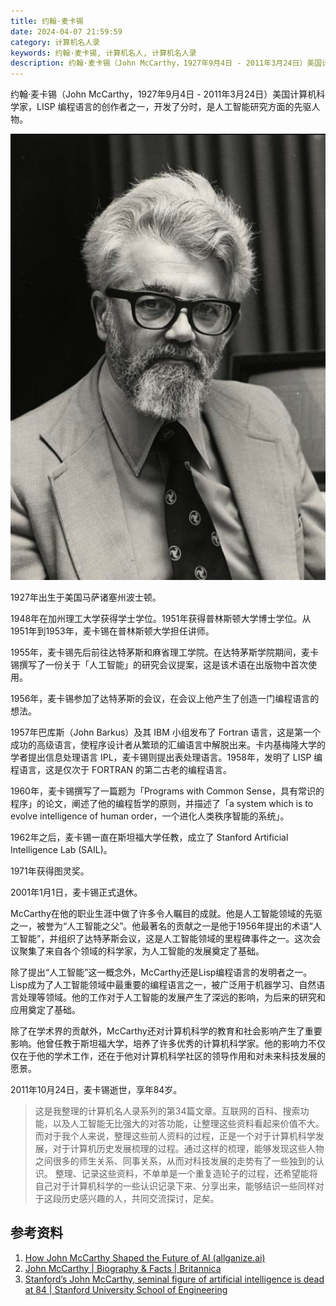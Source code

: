 ```yaml
---
title: 约翰·麦卡锡
date: 2024-04-07 21:59:59
category: 计算机名人录
keywords: 约翰·麦卡锡, 计算机名人, 计算机名人录
description: 约翰·麦卡锡（John McCarthy，1927年9月4日 - 2011年3月24日）美国计算机科学家，LISP 编程语言的创作者之一，开发了分时，是人工智能研究方面的先驱人物。
---
```


约翰·麦卡锡（John McCarthy，1927年9月4日 - 2011年3月24日）美国计算机科学家，LISP 编程语言的创作者之一，开发了分时，是人工智能研究方面的先驱人物。

![image-20240407221631409](20240407-john-mccarthy/image-20240407221631409.png)

1927年出生于美国马萨诸塞州波士顿。

1948年在加州理工大学获得学士学位。1951年获得普林斯顿大学博士学位。从1951年到1953年，麦卡锡在普林斯顿大学担任讲师。

1955年，麦卡锡先后前往达特茅斯和麻省理工学院。在达特茅斯学院期间，麦卡锡撰写了一份关于「人工智能」的研究会议提案，这是该术语在出版物中首次使用。

1956年，麦卡锡参加了达特茅斯的会议，在会议上他产生了创造一门编程语言的想法。

1957年巴库斯（John Barkus）及其 IBM 小组发布了 Fortran 语言，这是第一个成功的高级语言，使程序设计者从繁琐的汇编语言中解脱出来。卡内基梅隆大学的学者提出信息处理语言 IPL，麦卡锡则提出表处理语言。1958年，发明了 LISP 编程语言，这是仅次于 FORTRAN 的第二古老的编程语言。

1960年，麦卡锡撰写了一篇题为「Programs with Common Sense，具有常识的程序」的论文，阐述了他的编程哲学的原则，并描述了「a system which is to evolve intelligence of human order，一个进化人类秩序智能的系统」。

1962年之后，麦卡锡一直在斯坦福大学任教，成立了 Stanford Artificial Intelligence Lab (SAIL)。

1971年获得图灵奖。

2001年1月1日，麦卡锡正式退休。

McCarthy在他的职业生涯中做了许多令人瞩目的成就。他是人工智能领域的先驱之一，被誉为“人工智能之父”。他最著名的贡献之一是他于1956年提出的术语“人工智能”，并组织了达特茅斯会议，这是人工智能领域的里程碑事件之一。这次会议聚集了来自各个领域的科学家，为人工智能的发展奠定了基础。

除了提出“人工智能”这一概念外，McCarthy还是Lisp编程语言的发明者之一。Lisp成为了人工智能领域中最重要的编程语言之一，被广泛用于机器学习、自然语言处理等领域。他的工作对于人工智能的发展产生了深远的影响，为后来的研究和应用奠定了基础。

除了在学术界的贡献外，McCarthy还对计算机科学的教育和社会影响产生了重要影响。他曾任教于斯坦福大学，培养了许多优秀的计算机科学家。他的影响力不仅仅在于他的学术工作，还在于他对计算机科学社区的领导作用和对未来科技发展的愿景。

2011年10月24日，麦卡锡逝世，享年84岁。

> 这是我整理的计算机名人录系列的第34篇文章。互联网的百科、搜索功能，以及人工智能无比强大的对答功能，让整理这些资料看起来价值不大。而对于我个人来说，整理这些前人资料的过程，正是一个对于计算机科学发展，对于计算机历史发展梳理的过程。通过这样的梳理，能够发现这些人物之间很多的师生关系、同事关系，从而对科技发展的走势有了一些独到的认识。
> 整理、记录这些资料，不单单是一个重复造轮子的过程，还希望能将自己对于计算机科学的一些认识记录下来、分享出来，能够结识一些同样对于这段历史感兴趣的人，共同交流探讨，足矣。

## 参考资料

1. [How John McCarthy Shaped the Future of AI (allganize.ai)](https://blog.allganize.ai/john-mccarthy/)
2. [John McCarthy | Biography & Facts | Britannica](https://www.britannica.com/biography/John-McCarthy)
3. [Stanford’s John McCarthy, seminal figure of artificial intelligence is dead at 84 | Stanford University School of Engineering](https://engineering.stanford.edu/news/stanfords-john-mccarthy-seminal-figure-artificial-intelligence-dead-84)

